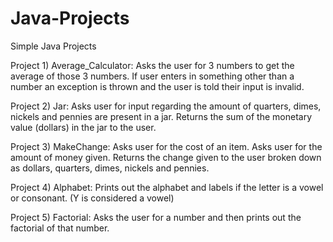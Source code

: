 # Java-Projects

Simple Java Projects 

Project 1) Average_Calculator: Asks the user for 3 numbers to get the average of those 3 numbers. If user enters in something other than a number an exception is thrown and the user is told their input is invalid.

Project 2) Jar: Asks user for input regarding the amount of quarters, dimes, nickels and pennies are present in a jar. Returns the sum of the monetary value (dollars) in the jar to the user. 

Project 3) MakeChange: Asks user for the cost of an item. Asks user for the amount of money given. Returns the change given to the user broken down as dollars, quarters, dimes, nickels and pennies. 

Project 4) Alphabet: Prints out the alphabet and labels if the letter is a vowel or consonant. (Y is considered a vowel)

Project 5) Factorial: Asks the user for a number and then prints out the factorial of that number. 